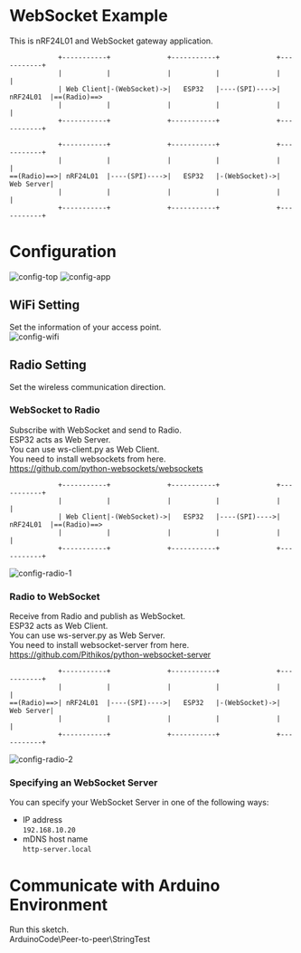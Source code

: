 # WebSocket Example   
This is nRF24L01 and WebSocket gateway application.   
```
            +-----------+              +-----------+              +-----------+
            |           |              |           |              |           |
            | Web Client|-(WebSocket)->|   ESP32   |----(SPI)---->| nRF24L01  |==(Radio)==>
            |           |              |           |              |           |
            +-----------+              +-----------+              +-----------+

            +-----------+              +-----------+              +-----------+
            |           |              |           |              |           |
==(Radio)==>| nRF24L01  |----(SPI)---->|   ESP32   |-(WebSocket)->| Web Server|
            |           |              |           |              |           |
            +-----------+              +-----------+              +-----------+
```



# Configuration
![config-top](https://github.com/user-attachments/assets/3953103c-466b-4167-a298-dec72ff7bdad)
![config-app](https://github.com/user-attachments/assets/11ee35bd-3f59-4b95-9ab3-1c07241751ae)

## WiFi Setting
Set the information of your access point.   
![config-wifi](https://github.com/user-attachments/assets/8654b6a8-9dbe-46f7-825c-0928b1a0e9e1)

## Radio Setting
Set the wireless communication direction.   

### WebSocket to Radio
Subscribe with WebSocket and send to Radio.   
ESP32 acts as Web Server.   
You can use ws-client.py as Web Client.   
You need to install websockets from here.   
https://github.com/python-websockets/websockets   

```
            +-----------+              +-----------+              +-----------+
            |           |              |           |              |           |
            | Web Client|-(WebSocket)->|   ESP32   |----(SPI)---->| nRF24L01  |==(Radio)==>
            |           |              |           |              |           |
            +-----------+              +-----------+              +-----------+
```

![config-radio-1](https://github.com/user-attachments/assets/ce32a476-e13a-4c83-85cd-cdd8719fe08b)



### Radio to WebSocket
Receive from Radio and publish as WebSocket.   
ESP32 acts as Web Client.   
You can use ws-server.py as Web Server.   
You need to install websocket-server from here.   
https://github.com/Pithikos/python-websocket-server   

```
            +-----------+              +-----------+              +-----------+
            |           |              |           |              |           |
==(Radio)==>| nRF24L01  |----(SPI)---->|   ESP32   |-(WebSocket)->| Web Server|
            |           |              |           |              |           |
            +-----------+              +-----------+              +-----------+
```

![config-radio-2](https://github.com/user-attachments/assets/5a8a44e3-7982-4795-bdc0-1da57fd7cb01)



### Specifying an WebSocket Server   
You can specify your WebSocket Server in one of the following ways:   
- IP address   
 ```192.168.10.20```   
- mDNS host name   
 ```http-server.local```   


# Communicate with Arduino Environment
Run this sketch.   
ArduinoCode\Peer-to-peer\StringTest   

